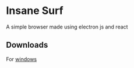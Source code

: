 # Insane Surf

A simple browser made using electron js and react

## Downloads

For [windows](https://bit.ly/insanebrowser)
